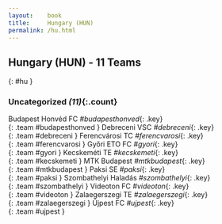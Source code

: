 ```yaml
---
layout:    book
title:     Hungary (HUN)
permalink: /hu.html
---
```


## Hungary (HUN) - 11 Teams
{: #hu }





### Uncategorized _(11)_{:.count}

Budapest Honvéd FC  _#budapesthonved_{: .key} <br>
{: .team #budapesthonved }
Debreceni VSC  _#debreceni_{: .key} <br>
{: .team #debreceni }
Ferencvárosi TC  _#ferencvarosi_{: .key} <br>
{: .team #ferencvarosi }
Győri ETO FC  _#gyori_{: .key} <br>
{: .team #gyori }
Kecskeméti TE  _#kecskemeti_{: .key} <br>
{: .team #kecskemeti }
MTK Budapest  _#mtkbudapest_{: .key} <br>
{: .team #mtkbudapest }
Paksi SE  _#paksi_{: .key} <br>
{: .team #paksi }
Szombathelyi Haladás  _#szombathelyi_{: .key} <br>
{: .team #szombathelyi }
Videoton FC  _#videoton_{: .key} <br>
{: .team #videoton }
Zalaegerszegi TE  _#zalaegerszegi_{: .key} <br>
{: .team #zalaegerszegi }
Újpest FC  _#ujpest_{: .key} <br>
{: .team #ujpest }


 
